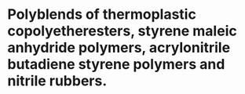# Polyblends of thermoplastic copolyetheresters, styrene maleic anhydride polymers, acrylonitrile butadiene styrene polymers and nitrile rubbers.